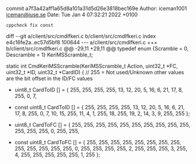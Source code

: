 commit a7f3a42aff1a65d8a101a31d5d26e3818bec169e
Author: iceman1001 <iceman@iuse.se>
Date:   Tue Jan 4 07:32:21 2022 +0100

    cppcheck fix const

diff --git a/client/src/cmdlfkeri.c b/client/src/cmdlfkeri.c
index e4c16fe2a..ec57d5bf8 100644
--- a/client/src/cmdlfkeri.c
+++ b/client/src/cmdlfkeri.c
@@ -29,11 +29,11 @@ typedef enum  {Scramble = 0, Descramble = 1} KeriMSScramble_t;
 
 static int CmdKeriMSScramble(KeriMSScramble_t Action, uint32_t *FC, uint32_t *ID, uint32_t *CardID) {
     // 255 = Not used/Unknown other values are the bit offset in the ID/FC values
-    uint8_t CardToID [] = { 255, 255, 255, 255, 13, 12, 20,  5, 16,  6, 21, 17,  8, 255,  0,  7,
+    const uint8_t CardToID [] = { 255, 255, 255, 255, 13, 12, 20,  5, 16,  6, 21, 17,  8, 255,  0,  7,
                             10, 15, 255, 11,  4,  1, 255, 18, 255, 19,  2, 14,  3,  9, 255, 255
                           };
 
-    uint8_t CardToFC [] = { 255, 255, 255, 255, 255, 255, 255, 255, 255, 255, 255, 255, 255,  0, 255, 255,
+    const uint8_t CardToFC [] = { 255, 255, 255, 255, 255, 255, 255, 255, 255, 255, 255, 255, 255,  0, 255, 255,
                             255, 255,  2, 255, 255, 255,  3, 255,  4, 255, 255, 255, 255, 255,  1, 255
                           };
 
